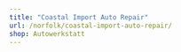 ```yaml
---
title: "Coastal Import Auto Repair"
url: /norfolk/coastal-import-auto-repair/
shop: Autowerkstatt
---
```

